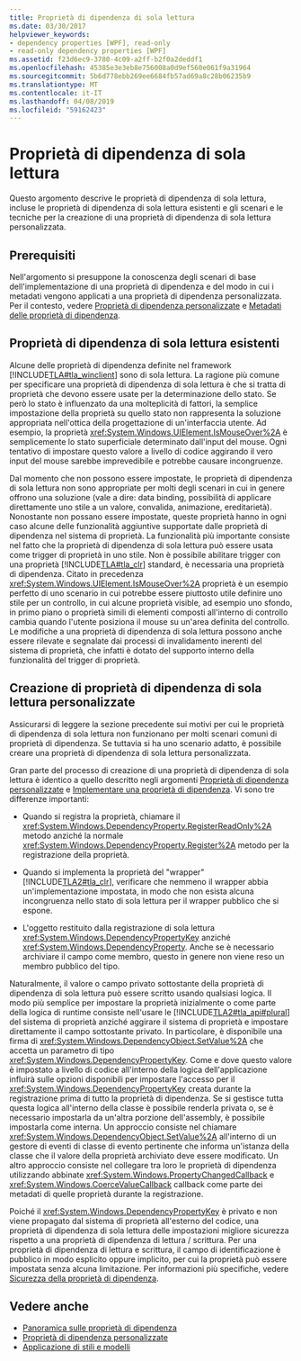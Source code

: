 ```yaml
---
title: Proprietà di dipendenza di sola lettura
ms.date: 03/30/2017
helpviewer_keywords:
- dependency properties [WPF], read-only
- read-only dependency properties [WPF]
ms.assetid: f23d6ec9-3780-4c09-a2ff-b2f0a2deddf1
ms.openlocfilehash: 45385e3e3eb8e756008a0d9ef560e061f9a31964
ms.sourcegitcommit: 5b6d778ebb269ee6684fb57ad69a8c28b06235b9
ms.translationtype: MT
ms.contentlocale: it-IT
ms.lasthandoff: 04/08/2019
ms.locfileid: "59162423"
---
```

# <a name="read-only-dependency-properties"></a>Proprietà di dipendenza di sola lettura
Questo argomento descrive le proprietà di dipendenza di sola lettura, incluse le proprietà di dipendenza di sola lettura esistenti e gli scenari e le tecniche per la creazione di una proprietà di dipendenza di sola lettura personalizzata.  

<a name="prerequisites"></a>   
## <a name="prerequisites"></a>Prerequisiti  
 Nell'argomento si presuppone la conoscenza degli scenari di base dell'implementazione di una proprietà di dipendenza e del modo in cui i metadati vengono applicati a una proprietà di dipendenza personalizzata. Per il contesto, vedere [Proprietà di dipendenza personalizzate](custom-dependency-properties.md) e [Metadati delle proprietà di dipendenza](dependency-property-metadata.md).  
  
<a name="existing"></a>   
## <a name="existing-read-only-dependency-properties"></a>Proprietà di dipendenza di sola lettura esistenti  
 Alcune delle proprietà di dipendenza definite nel framework [!INCLUDE[TLA#tla_winclient](../../../../includes/tlasharptla-winclient-md.md)] sono di sola lettura. La ragione più comune per specificare una proprietà di dipendenza di sola lettura è che si tratta di proprietà che devono essere usate per la determinazione dello stato. Se però lo stato è influenzato da una molteplicità di fattori, la semplice impostazione della proprietà su quello stato non rappresenta la soluzione appropriata nell'ottica della progettazione di un'interfaccia utente. Ad esempio, la proprietà <xref:System.Windows.UIElement.IsMouseOver%2A> è semplicemente lo stato superficiale determinato dall'input del mouse. Ogni tentativo di impostare questo valore a livello di codice aggirando il vero input del mouse sarebbe imprevedibile e potrebbe causare incongruenze.  
  
 Dal momento che non possono essere impostate, le proprietà di dipendenza di sola lettura non sono appropriate per molti degli scenari in cui in genere offrono una soluzione (vale a dire: data binding, possibilità di applicare direttamente uno stile a un valore, convalida, animazione, ereditarietà). Nonostante non possano essere impostate, queste proprietà hanno in ogni caso alcune delle funzionalità aggiuntive supportate dalle proprietà di dipendenza nel sistema di proprietà. La funzionalità più importante consiste nel fatto che la proprietà di dipendenza di sola lettura può essere usata come trigger di proprietà in uno stile. Non è possibile abilitare trigger con una proprietà [!INCLUDE[TLA#tla_clr](../../../../includes/tlasharptla-clr-md.md)] standard, è necessaria una proprietà di dipendenza. Citato in precedenza <xref:System.Windows.UIElement.IsMouseOver%2A> proprietà è un esempio perfetto di uno scenario in cui potrebbe essere piuttosto utile definire uno stile per un controllo, in cui alcune proprietà visible, ad esempio uno sfondo, in primo piano o proprietà simili di elementi composti all'interno di controllo cambia quando l'utente posiziona il mouse su un'area definita del controllo. Le modifiche a una proprietà di dipendenza di sola lettura possono anche essere rilevate e segnalate dai processi di invalidamento inerenti del sistema di proprietà, che infatti è dotato del supporto interno della funzionalità del trigger di proprietà.  
  
<a name="new"></a>   
## <a name="creating-custom-read-only-dependency-properties"></a>Creazione di proprietà di dipendenza di sola lettura personalizzate  
 Assicurarsi di leggere la sezione precedente sui motivi per cui le proprietà di dipendenza di sola lettura non funzionano per molti scenari comuni di proprietà di dipendenza. Se tuttavia si ha uno scenario adatto, è possibile creare una proprietà di dipendenza di sola lettura personalizzata.  
  
 Gran parte del processo di creazione di una proprietà di dipendenza di sola lettura è identico a quello descritto negli argomenti [Proprietà di dipendenza personalizzate](custom-dependency-properties.md) e [Implementare una proprietà di dipendenza](how-to-implement-a-dependency-property.md). Vi sono tre differenze importanti:  
  
-   Quando si registra la proprietà, chiamare il <xref:System.Windows.DependencyProperty.RegisterReadOnly%2A> metodo anziché la normale <xref:System.Windows.DependencyProperty.Register%2A> metodo per la registrazione della proprietà.  
  
-   Quando si implementa la proprietà del "wrapper" [!INCLUDE[TLA2#tla_clr](../../../../includes/tla2sharptla-clr-md.md)], verificare che nemmeno il wrapper abbia un'implementazione impostata, in modo che non esista alcuna incongruenza nello stato di sola lettura per il wrapper pubblico che si espone.  
  
-   L'oggetto restituito dalla registrazione di sola lettura <xref:System.Windows.DependencyPropertyKey> anziché <xref:System.Windows.DependencyProperty>. Anche se è necessario archiviare il campo come membro, questo in genere non viene reso un membro pubblico del tipo.  
  
 Naturalmente, il valore o campo privato sottostante della proprietà di dipendenza di sola lettura può essere scritto usando qualsiasi logica. Il modo più semplice per impostare la proprietà inizialmente o come parte della logica di runtime consiste nell'usare le [!INCLUDE[TLA2#tla_api#plural](../../../../includes/tla2sharptla-apisharpplural-md.md)] del sistema di proprietà anziché aggirare il sistema di proprietà e impostare direttamente il campo sottostante privato. In particolare, è disponibile una firma di <xref:System.Windows.DependencyObject.SetValue%2A> che accetta un parametro di tipo <xref:System.Windows.DependencyPropertyKey>. Come e dove questo valore è impostato a livello di codice all'interno della logica dell'applicazione influirà sulle opzioni disponibili per impostare l'accesso per il <xref:System.Windows.DependencyPropertyKey> creata durante la registrazione prima di tutto la proprietà di dipendenza. Se si gestisce tutta questa logica all'interno della classe è possibile renderla privata o, se è necessario impostarla da un'altra porzione dell'assembly, è possibile impostarla come interna. Un approccio consiste nel chiamare <xref:System.Windows.DependencyObject.SetValue%2A> all'interno di un gestore di eventi di classe di evento pertinente che informa un'istanza della classe che il valore della proprietà archiviato deve essere modificato. Un altro approccio consiste nel collegare tra loro le proprietà di dipendenza utilizzando abbinate <xref:System.Windows.PropertyChangedCallback> e <xref:System.Windows.CoerceValueCallback> callback come parte dei metadati di quelle proprietà durante la registrazione.  
  
 Poiché il <xref:System.Windows.DependencyPropertyKey> è privato e non viene propagato dal sistema di proprietà all'esterno del codice, una proprietà di dipendenza di sola lettura delle impostazioni migliore sicurezza rispetto a una proprietà di dipendenza di lettura / scrittura. Per una proprietà di dipendenza di lettura e scrittura, il campo di identificazione è pubblico in modo esplicito oppure implicito, per cui la proprietà può essere impostata senza alcuna limitazione. Per informazioni più specifiche, vedere [Sicurezza della proprietà di dipendenza](dependency-property-security.md).  
  
## <a name="see-also"></a>Vedere anche

- [Panoramica sulle proprietà di dipendenza](dependency-properties-overview.md)
- [Proprietà di dipendenza personalizzate](custom-dependency-properties.md)
- [Applicazione di stili e modelli](../controls/styling-and-templating.md)
